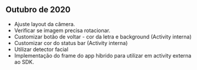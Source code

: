 ## Outubro de 2020
* Ajuste layout da câmera.
* Verificar se imagem precisa rotacionar.
* Customizar botão de voltar - cor da letra e background (Activity interna)
* Customizar cor do status bar (Activity interna)
* Utilizar detector facial
* Implementação do frame do app hibrido para utilizar em activity externa ao SDK.
